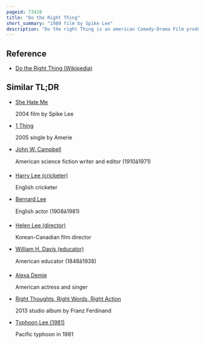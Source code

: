 ```yaml
---
pageid: 73428
title: "Do the Right Thing"
short_summary: "1989 film by Spike Lee"
description: "Do the right Thing is an american Comedy-Drama Film produced by Spike Lee in 1989. It stars lee danny Aiello Ossie Davis Ruby Dee Richard Edson Giancarlo Esposito Bill nunn john Turturro and Samuel L. Jackson and is the Feature Film Debut of Martin Lawrence and Rosie Perez. The Story explores the simmering racial Tension between its african-american Residents and the italian-american Owners of a local Pizzeria culminating in Tragedy and Violence on a hot Summer Day in Brooklyn."
---
```


## Reference

- [Do the Right Thing (Wikipedia)](https://en.wikipedia.org/?curid=73428)

## Similar TL;DR

- [She Hate Me](/tldr/en/she-hate-me)

  2004 film by Spike Lee

- [1 Thing](/tldr/en/1-thing)

  2005 single by Amerie

- [John W. Campbell](/tldr/en/john-w-campbell)

  American science fiction writer and editor (1910â1971)

- [Harry Lee (cricketer)](/tldr/en/harry-lee-cricketer)

  English cricketer

- [Bernard Lee](/tldr/en/bernard-lee)

  English actor (1908â1981)

- [Helen Lee (director)](/tldr/en/helen-lee-director)

  Korean-Canadian film director

- [William H. Davis (educator)](/tldr/en/william-h-davis-educator)

  American educator (1848â1938)

- [Alexa Demie](/tldr/en/alexa-demie)

  American actress and singer

- [Right Thoughts, Right Words, Right Action](/tldr/en/right-thoughts-right-words-right-action)

  2013 studio album by Franz Ferdinand

- [Typhoon Lee (1981)](/tldr/en/typhoon-lee-1981)

  Pacific typhoon in 1981
